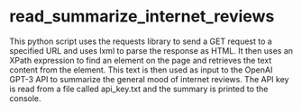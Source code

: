 # read_summarize_internet_reviews

This python script uses the requests library to send a GET request to a specified URL and uses lxml to parse the response as HTML. It then uses an XPath expression to find an element on the page and retrieves the text content from the element. This text is then used as input to the OpenAI GPT-3 API to summarize the general mood of internet reviews. The API key is read from a file called api_key.txt and the summary is printed to the console.
